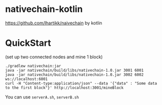 # nativechain-kotlin

https://github.com/lhartikk/naivechain by kotlin

# QuickStart

(set up two connected nodes and mine 1 block)

```
./gradlew nativechain:jar
java -jar nativechain/build/libs/nativechain-1.0.jar 3001 6001
java -jar nativechain/build/libs/nativechain-1.0.jar 3002 6002 ws://localhost:6001
curl -H "Content-type:application/json" --data '{"data" : "Some data to the first block"}' http://localhost:3001/mineBlock
```

You can use `serverA.sh`, `serverB.sh`

